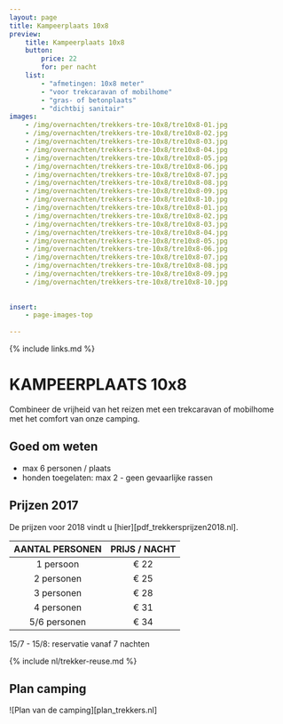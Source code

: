 ```yaml
---
layout: page
title: Kampeerplaats 10x8
preview: 
    title: Kampeerplaats 10x8
    button:
        price: 22
        for: per nacht
    list:
        - "afmetingen: 10x8 meter"
        - "voor trekcaravan of mobilhome"
        - "gras- of betonplaats"
        - "dichtbij sanitair"
images:
    - /img/overnachten/trekkers-tre-10x8/tre10x8-01.jpg
    - /img/overnachten/trekkers-tre-10x8/tre10x8-02.jpg
    - /img/overnachten/trekkers-tre-10x8/tre10x8-03.jpg
    - /img/overnachten/trekkers-tre-10x8/tre10x8-04.jpg
    - /img/overnachten/trekkers-tre-10x8/tre10x8-05.jpg
    - /img/overnachten/trekkers-tre-10x8/tre10x8-06.jpg
    - /img/overnachten/trekkers-tre-10x8/tre10x8-07.jpg
    - /img/overnachten/trekkers-tre-10x8/tre10x8-08.jpg
    - /img/overnachten/trekkers-tre-10x8/tre10x8-09.jpg
    - /img/overnachten/trekkers-tre-10x8/tre10x8-10.jpg
    - /img/overnachten/trekkers-tre-10x8/tre10x8-01.jpg
    - /img/overnachten/trekkers-tre-10x8/tre10x8-02.jpg
    - /img/overnachten/trekkers-tre-10x8/tre10x8-03.jpg
    - /img/overnachten/trekkers-tre-10x8/tre10x8-04.jpg
    - /img/overnachten/trekkers-tre-10x8/tre10x8-05.jpg
    - /img/overnachten/trekkers-tre-10x8/tre10x8-06.jpg
    - /img/overnachten/trekkers-tre-10x8/tre10x8-07.jpg
    - /img/overnachten/trekkers-tre-10x8/tre10x8-08.jpg
    - /img/overnachten/trekkers-tre-10x8/tre10x8-09.jpg
    - /img/overnachten/trekkers-tre-10x8/tre10x8-10.jpg
    
    
insert:
    - page-images-top
    
---
```

{% include links.md %}

# KAMPEERPLAATS 10x8

Combineer de vrijheid van het reizen met een trekcaravan of mobilhome met het comfort van onze camping.

## Goed om weten

- max 6 personen / plaats
- honden toegelaten: max 2 - geen gevaarlijke rassen

## Prijzen 2017

De prijzen voor 2018 vindt u  [hier][pdf_trekkersprijzen2018.nl].

AANTAL PERSONEN | PRIJS / NACHT      
:-------------:|:-----------:|
1 persoon      |€ 22              
2 personen     |€ 25                   
3 personen     |€ 28       
4 personen     |€ 31             
5/6 personen   |€ 34       

15/7 - 15/8: reservatie vanaf 7 nachten


{% include nl/trekker-reuse.md %}


## Plan camping

![Plan van de camping][plan_trekkers.nl]
